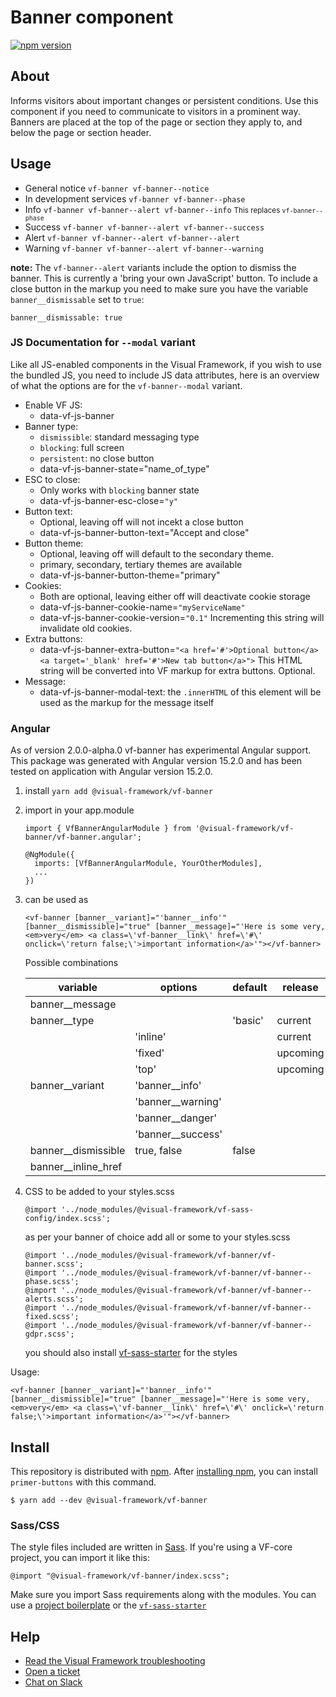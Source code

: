 # Banner component

[![npm version](https://badge.fury.io/js/%40visual-framework%2Fvf-banner.svg)](https://badge.fury.io/js/%40visual-framework%2Fvf-banner)

## About

Informs visitors about important changes or persistent conditions. Use this component if you need to communicate to visitors in a prominent way. Banners are placed at the top of the page or section they apply to, and below the page or section header.

## Usage

- General notice `vf-banner vf-banner--notice`
- In development services `vf-banner vf-banner--phase`
- Info `vf-banner vf-banner--alert vf-banner--info` <small>This replaces `vf-banner--phase`</small>
- Success `vf-banner vf-banner--alert vf-banner--success`
- Alert `vf-banner vf-banner--alert vf-banner--alert`
- Warning `vf-banner vf-banner--alert vf-banner--warning`

<strong>note:</strong> The `vf-banner--alert` variants include the option to dismiss the banner. This is currently a 'bring your own JavaScript' button. To include a close button in the markup you need to make sure you have the variable `banner__dismissable` set to `true`:

```
banner__dismissable: true
```

### JS Documentation for `--modal` variant

Like all JS-enabled components in the Visual Framework, if you wish to use the bundled JS, you need to include JS data attributes, here is an overview of what the options are for the `vf-banner--modal` variant.

- Enable VF JS:
  - data-vf-js-banner
- Banner type:
  - `dismissible`: standard messaging type
  - `blocking`: full screen
  - `persistent`: no close button
  - data-vf-js-banner-state="name_of_type"
- ESC to close:
  - Only works with `blocking` banner state
  - data-vf-js-banner-esc-close=`"y"`
- Button text:
  - Optional, leaving off will not incekt a close button
  - data-vf-js-banner-button-text="Accept and close"
- Button theme:
  - Optional, leaving off will default to the secondary theme.
  - primary, secondary, tertiary themes are available
  - data-vf-js-banner-button-theme="primary"
- Cookies:
  - Both are optional, leaving either off will deactivate cookie storage
  - data-vf-js-banner-cookie-name=`"myServiceName"`
  - data-vf-js-banner-cookie-version=`"0.1"` Incrementing this string will invalidate old cookies.
- Extra buttons:
  - data-vf-js-banner-extra-button=`"<a href='#'>Optional button</a><a target='_blank' href='#'>New tab button</a>">` This HTML string will be converted into VF markup for extra buttons. Optional.
- Message:
  - data-vf-js-banner-modal-text: the `.innerHTML` of this element will be used as the markup for the message itself

### Angular

As of version 2.0.0-alpha.0 vf-banner has experimental Angular support.
This package was generated with Angular version 15.2.0 and has been tested on application with Angular version 15.2.0.

1. install `yarn add @visual-framework/vf-banner`
2. import in your app.module
   ```
   import { VfBannerAngularModule } from '@visual-framework/vf-banner/vf-banner.angular';

   @NgModule({
     imports: [VfBannerAngularModule, YourOtherModules],
     ...
   })
   ```
3. can be used as
   ```
   <vf-banner [banner__variant]="'banner__info'" [banner__dismissible]="true" [banner__message]="'Here is some very, <em>very</em> <a class=\'vf-banner__link\' href=\'#\' onclick=\'return false;\'>important information</a>'"></vf-banner>
   ```

   Possible combinations

    | variable             | options           | default | release  |
    | -------------------- | ----------------- | ------- | -------- |
    | banner__message      |                   |         |          |
    | banner__type         |                   | 'basic' | current  |
    |                      | 'inline'          |         | current  |
    |                      | 'fixed'           |         | upcoming |
    |                      | 'top'             |         | upcoming |
    | banner__variant      | 'banner__info'    |         |          |
    |                      | 'banner__warning' |         |          |
    |                      | 'banner__danger'  |         |          |
    |                      | 'banner__success' |         |          |
    | banner__dismissible  | true, false       | false   |          |
    | banner__inline_href  |                   |         |          |

4. CSS to be added to your styles.scss
   ```
   @import '../node_modules/@visual-framework/vf-sass-config/index.scss';

   ```
   as per your banner of choice add all or some to your styles.scss
   ```
   @import '../node_modules/@visual-framework/vf-banner/vf-banner.scss';
   @import '../node_modules/@visual-framework/vf-banner/vf-banner--phase.scss';
   @import '../node_modules/@visual-framework/vf-banner/vf-banner--alerts.scss';
   @import '../node_modules/@visual-framework/vf-banner/vf-banner--fixed.scss';
   @import '../node_modules/@visual-framework/vf-banner/vf-banner--gdpr.scss';

   ```
   you should also install [vf-sass-starter](https://stable.visual-framework.dev/components/vf-sass-starter) for the styles

Usage:

```
<vf-banner [banner__variant]="'banner__info'" [banner__dismissible]="true" [banner__message]="'Here is some very, <em>very</em> <a class=\'vf-banner__link\' href=\'#\' onclick=\'return false;\'>important information</a>'"></vf-banner>
```

## Install

This repository is distributed with [npm](https://www.npmjs.com/). After [installing npm](https://nodejs.org/), you can install `primer-buttons` with this command.

```
$ yarn add --dev @visual-framework/vf-banner
```

### Sass/CSS

The style files included are written in [Sass](https://sass-lang.com/). If you're using a VF-core project, you can import it like this:

```
@import "@visual-framework/vf-banner/index.scss";
```

Make sure you import Sass requirements along with the modules. You can use a [project boilerplate](https://stable.visual-framework.dev/building/) or the [`vf-sass-starter`](https://stable.visual-framework.dev/components/vf-sass-starter/)

## Help

- [Read the Visual Framework troubleshooting](https://stable.visual-framework.dev/troubleshooting/)
- [Open a ticket](https://github.com/visual-framework/vf-core/issues)
- [Chat on Slack](https://join.slack.com/t/visual-framework/shared_invite/enQtNDAxNzY0NDg4NTY0LWFhMjEwNGY3ZTk3NWYxNWVjOWQ1ZWE4YjViZmY1YjBkMDQxMTNlNjQ0N2ZiMTQ1ZTZiMGM4NjU5Y2E0MjM3ZGQ)
